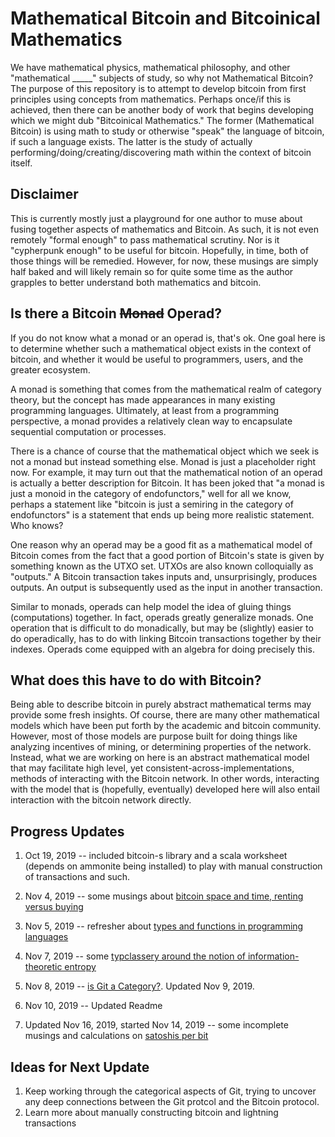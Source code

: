 # Mathematical Bitcoin and Bitcoinical Mathematics
We have mathematical physics, mathematical philosophy, and other "mathematical _____" subjects of study, so why not Mathematical Bitcoin?
The purpose of this repository is to attempt to develop bitcoin from first principles using concepts from mathematics. Perhaps once/if this is achieved, then there can be another body of work that begins developing which we might dub "Bitcoinical Mathematics." The former (Mathematical Bitcoin) is
using math to study or otherwise "speak" the language of bitcoin, if such a language exists. The latter is the study of actually performing/doing/creating/discovering math within the context of bitcoin itself. 

## Disclaimer
This is currently mostly just a playground for one author to muse about fusing together aspects of mathematics and Bitcoin. As such, it is not even remotely "formal enough" to pass mathematical scrutiny. Nor is it "cypherpunk enough" to be useful for bitcoin. Hopefully, in time, both of those things will be remedied. However, for now, these musings are simply half baked and will likely remain so for quite some time as the author grapples to better understand both mathematics and bitcoin.

## Is there a Bitcoin ~~Monad~~ Operad?
If you do not know what a monad or an operad is, that's ok. One goal here is to determine whether such a mathematical object exists in the context of bitcoin, and whether it would be useful to programmers, users, and the greater ecosystem.

A monad is something that comes from the mathematical realm of category theory, but the concept has made appearances in many existing programming
languages. Ultimately, at least from a programming perspective, a monad provides a relatively clean way to encapsulate sequential computation or processes.

There is a chance of course that the mathematical object which we seek is not a monad but instead something else. Monad is just a placeholder right now. For example, it may turn out 
that the mathematical notion of an operad is actually a better description for Bitcoin. It has been joked that "a monad is just a monoid in the category of endofunctors," well for all we know, perhaps a statement like "bitcoin is just a semiring in the category of endofunctors" is a statement that ends up being more realistic statement. Who knows?

One reason why an operad may be a good fit as a mathematical model of Bitcoin comes from the fact that a good portion of Bitcoin's state is given by something known as the UTXO set. UTXOs are also known colloquially as "outputs." A Bitcoin transaction takes inputs and, unsurprisingly, produces outputs. An output is subsequently used as the input in another transaction.

Similar to monads, operads can help model the idea of gluing things (computations) together. In fact, operads greatly generalize monads. One operation that is difficult to do monadically, but may be (slightly) easier to do operadically, has to do with linking Bitcoin transactions together by their indexes. Operads come equipped with an algebra for doing precisely this.

## What does this have to do with Bitcoin?
Being able to describe bitcoin in purely abstract mathematical terms may provide some fresh insights. Of course, there are many other mathematical models which have been put forth by the academic and bitcoin community. However, most of those models are purpose built for doing things like analyzing incentives of mining, or determining properties of the network. Instead, what we are working on here is an abstract mathematical model that may facilitate high level, yet consistent-across-implementations, methods of interacting with the Bitcoin network. In other words, interacting with the model that is (hopefully, eventually) developed here will also entail interaction with the bitcoin network directly.

## Progress Updates
1. Oct 19, 2019 -- included bitcoin-s library and a scala worksheet (depends on ammonite being installed) to play with manual construction of transactions and such.

2. Nov 4, 2019 -- some musings about [bitcoin space and time, renting versus buying](RentingVsBuying.md) 

3. Nov 5, 2019 -- refresher about [types and functions in programming languages](scala/RefresherOnTypes.sc)

4. Nov 7, 2019 -- some [typclassery around the notion of information-theoretic entropy](scala/EntropyTypeclass.sc)

5. Nov 8, 2019 -- [is Git a Category?](CategoricalGit.md). Updated Nov 9, 2019.

6. Nov 10, 2019 -- Updated Readme

7. Updated Nov 16, 2019, started Nov 14, 2019 -- some incomplete musings and calculations on [satoshis per bit](scala/SatsPerBit.sc)

## Ideas for Next Update
1. Keep working through the categorical aspects of Git, trying to uncover any deep connections between the Git protcol and the Bitcoin protocol.
2. Learn more about manually constructing bitcoin and lightning transactions
